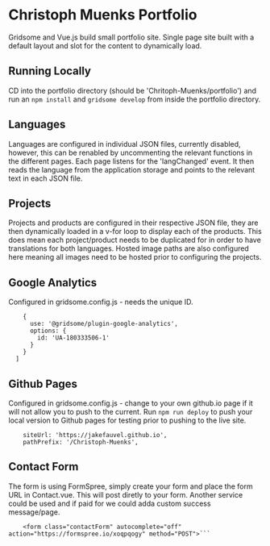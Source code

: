 # Christoph Muenks Portfolio

Gridsome and Vue.js build small portfolio site. Single page site built with a default layout and slot for the content to dynamically load.

## Running Locally
CD into the portfolio directory (should be 'Chritoph-Muenks/portfolio') and run an `npm install` and `gridsome develop` from inside the portfolio directory.

## Languages
Languages are configured in individual JSON files, currently disabled, however, this can be renabled by uncommenting the relevant functions in the different pages. Each page listens for the 'langChanged' event. It then reads the language from the application storage and points to the relevant text in each JSON file.


## Projects
Projects and products are configured in their respective JSON file, they are then dynamically loaded in a v-for loop to display each of the products. This does mean each project/product needs to be duplicated for in order to have translations for both languages. Hosted image paths are also configured here meaning all images need to be hosted prior to configuring the projects.

## Google Analytics

Configured in gridsome.config.js - needs the unique ID.

```plugins: [
    {
      use: '@gridsome/plugin-google-analytics',
      options: {
        id: 'UA-180333506-1'
      }
    }
  ]
```

## Github Pages
Configured in gridsome.config.js - change to your own github.io page if it will not allow you to push to the current. Run `npm run deploy` to push your local version to Github pages for testing prior to pushing to the live site.

``` 
    siteUrl: 'https://jakefauvel.github.io',
    pathPrefix: '/Christoph-Muenks',
```

## Contact Form

The form is using FormSpree, simply create your form and place the form URL in Contact.vue. This will post diretly to your form. Another service could be used and if paid for we could adda custom success message/page.

```                
    <form class="contactForm" autocomplete="off" action="https://formspree.io/xoqpqogy" method="POST">```
```
